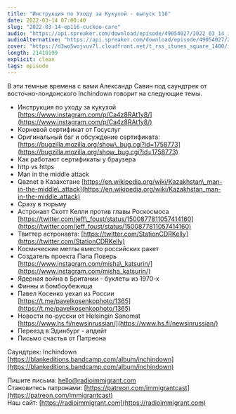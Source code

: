 ```yaml
---
title: "Инструкция по Уходу за Кукухой - выпуск 116"
date: 2022-03-14 07:00:40
slug: "2022-03-14-ep116-cuckoo-care"
audio: "https://api.spreaker.com/download/episode/49054027/2022_03_14_icast_ep116_cuckoo_care.mp3"
audioAlternative: "https://api.spreaker.com/download/episode/49054027/2022_03_14_icast_ep116_cuckoo_care.mp3"
cover: "https://d3wo5wojvuv7l.cloudfront.net/t_rss_itunes_square_1400/images.spreaker.com/original/19e612a04cd2c1540f4a3c18d5bf4b47.jpg"
length: 21410199
explicit: clean
tags: episode
---
```


В эти темные времена с вами Александр Савин под саундтрек от восточно-лондонского Inchindown говорит на следующие темы.  
  
* Инструкция по уходу за кукухой [https://www.instagram.com/p/Ca4z8RAt1y8/](https://www.instagram.com/p/Ca4z8RAt1y8/)  
* Корневой сертификат от Госуслуг  
* Оригинальный баг и обсуждение сертификата: [https://bugzilla.mozilla.org/show\_bug.cgi?id=1758773](https://bugzilla.mozilla.org/show_bug.cgi?id=1758773)  
* Как работают сертификаты у браузера  
* http vs https  
* Man in the middle attack  
* Qaznet в Казахстане [https://en.wikipedia.org/wiki/Kazakhstan\_man-in-the-middle\_attack](https://en.wikipedia.org/wiki/Kazakhstan_man-in-the-middle_attack)  
* Сразу в тюрьму  
* Астронавт Скотт Келли против главы Роскосмоса [https://twitter.com/jeff\_foust/status/1500877811057414160](https://twitter.com/jeff_foust/status/1500877811057414160)  
* Твиттер астронавта: [https://twitter.com/StationCDRKelly](https://twitter.com/StationCDRKelly)  
* Космические метлы вместо российских ракет  
* Создатель проекта Папа Поверь [https://www.instagram.com/misha\_katsurin/](https://www.instagram.com/misha_katsurin/)  
* Ядерная война в Британии - буклеты из 1970-х  
* Финны и бомбоубежища  
* Павел Косенко уехал из России [https://t.me/pavelkosenkophoto/1365](https://t.me/pavelkosenkophoto/1365)  
* Новости по-русски от Helsingin Sanomat [https://www.hs.fi/newsinrussian/](https://www.hs.fi/newsinrussian/)  
* Переезд в Эдинбург - апдейт  
* Письмо счастья от Патреона  
  
Саундтрек: Inchindown [https://blankeditions.bandcamp.com/album/inchindown](https://blankeditions.bandcamp.com/album/inchindown)  
  
Пишите письма: [hello@radioimmigrant.com](mailto:hello@radioimmigrant.com)  
Становитесь патронами: [https://patreon.com/immigrantcast](https://patreon.com/immigrantcast)  
Наш сайт: [https://radioimmigrant.com](https://radioimmigrant.com)

